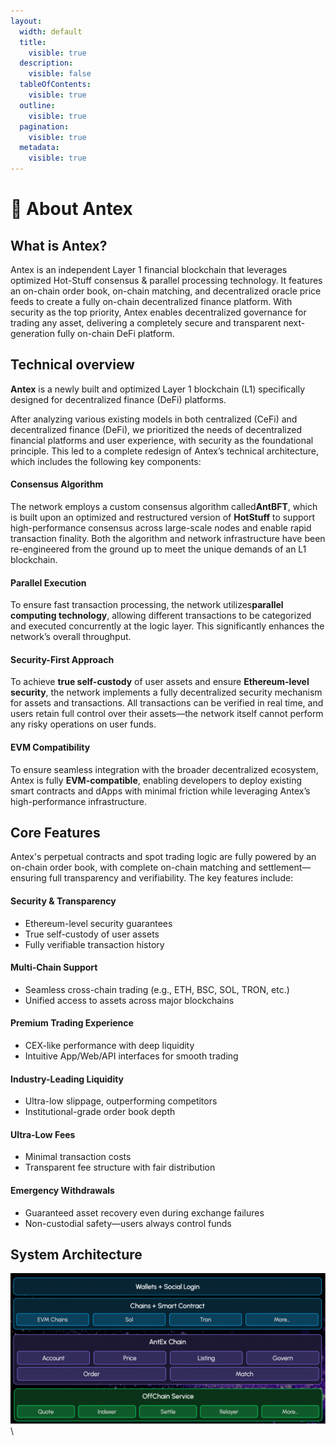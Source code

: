 ```yaml
---
layout:
  width: default
  title:
    visible: true
  description:
    visible: false
  tableOfContents:
    visible: true
  outline:
    visible: true
  pagination:
    visible: true
  metadata:
    visible: true
---
```


# 👋 About Antex

## **What is Antex?**

Antex is an independent Layer 1 financial blockchain that leverages optimized Hot-Stuff consensus & parallel processing technology. It features an on-chain order book, on-chain matching, and decentralized oracle price feeds to create a fully on-chain decentralized finance platform. With security as the top priority, Antex enables decentralized governance for trading any asset, delivering a completely secure and transparent next-generation fully on-chain DeFi platform.

## Technical overview <a href="#technical-overview" id="technical-overview"></a>

**Antex​**​ is a newly built and optimized Layer 1 blockchain (L1) specifically designed for decentralized finance (DeFi) platforms.

After analyzing various existing models in both centralized (CeFi) and decentralized finance (DeFi), we prioritized the needs of decentralized financial platforms and user experience, with security as the foundational principle. This led to a complete redesign of Antex’s technical architecture, which includes the following key components:

#### ​**​Consensus Algorithm​**​

The network employs a custom consensus algorithm called ​**​AntBFT​**​, which is built upon an optimized and restructured version of ​**​HotStuff​**​ to support high-performance consensus across large-scale nodes and enable rapid transaction finality. Both the algorithm and network infrastructure have been re-engineered from the ground up to meet the unique demands of an L1 blockchain.

#### ​**​Parallel Execution​**​

To ensure fast transaction processing, the network utilizes ​**​parallel computing technology​**​, allowing different transactions to be categorized and executed concurrently at the logic layer. This significantly enhances the network’s overall throughput.

#### ​**​Security-First Approach​**​

To achieve ​**​true self-custody​**​ of user assets and ensure ​**​Ethereum-level security​**​, the network implements a fully decentralized security mechanism for assets and transactions. All transactions can be verified in real time, and users retain full control over their assets—the network itself cannot perform any risky operations on user funds.

#### ​**​EVM Compatibility​**​

To ensure seamless integration with the broader decentralized ecosystem, Antex is fully ​**​EVM-compatible​**​, enabling developers to deploy existing smart contracts and dApps with minimal friction while leveraging Antex’s high-performance infrastructure.

## Core Features

Antex's perpetual contracts and spot trading logic are fully powered by an on-chain order book, with complete on-chain matching and settlement—ensuring full transparency and verifiability. The key features include:

#### Security & Transparency

* Ethereum-level security guarantees
* True self-custody of user assets
* Fully verifiable transaction history

#### Multi-Chain Support

* Seamless cross-chain trading (e.g., ETH, BSC, SOL, TRON, etc.)
* Unified access to assets across major blockchains

#### Premium Trading Experience

* CEX-like performance with deep liquidity
* Intuitive App/Web/API interfaces for smooth trading

#### Industry-Leading Liquidity

* Ultra-low slippage, outperforming competitors
* Institutional-grade order book depth

#### Ultra-Low Fees

* Minimal transaction costs
* Transparent fee structure with fair distribution

#### Emergency Withdrawals

* Guaranteed asset recovery even during exchange failures
* Non-custodial safety—users always control funds

## System Architecture

![](.gitbook/assets/348cdf61-9c47-4ee7-973b-12644c89c865.png)\
